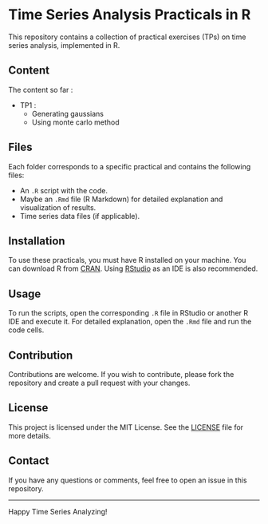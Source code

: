 # Time Series Analysis Practicals in R

This repository contains a collection of practical exercises (TPs) on time series analysis, implemented in R.

## Content

The content so far : 

- TP1 :
    - Generating gaussians
    - Using monte carlo method

## Files

Each folder corresponds to a specific practical and contains the following files:

- An `.R` script with the code.
- Maybe an `.Rmd` file (R Markdown) for detailed explanation and visualization of results.
- Time series data files (if applicable).

## Installation

To use these practicals, you must have R installed on your machine. You can download R from [CRAN](https://cran.r-project.org/). Using [RStudio](https://www.rstudio.com/) as an IDE is also recommended.

## Usage

To run the scripts, open the corresponding `.R` file in RStudio or another R IDE and execute it. For detailed explanation, open the `.Rmd` file and run the code cells.

## Contribution

Contributions are welcome. If you wish to contribute, please fork the repository and create a pull request with your changes.

## License

This project is licensed under the MIT License. See the [LICENSE](LICENSE) file for more details.

## Contact

If you have any questions or comments, feel free to open an issue in this repository.

---

Happy Time Series Analyzing!
